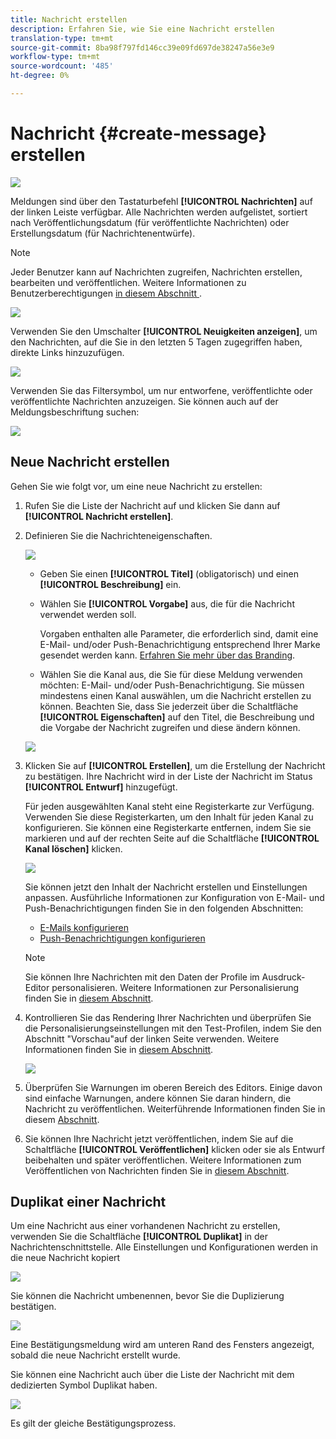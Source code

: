 ```yaml
---
title: Nachricht erstellen
description: Erfahren Sie, wie Sie eine Nachricht erstellen
translation-type: tm+mt
source-git-commit: 8ba98f797fd146cc39e09fd697de38247a56e3e9
workflow-type: tm+mt
source-wordcount: '485'
ht-degree: 0%

---
```


# Nachricht {#create-message} erstellen

![](assets/do-not-localize/badge.png)

Meldungen sind über den Tastaturbefehl **[!UICONTROL Nachrichten]** auf der linken Leiste verfügbar. Alle Nachrichten werden aufgelistet, sortiert nach Veröffentlichungsdatum (für veröffentlichte Nachrichten) oder Erstellungsdatum (für Nachrichtenentwürfe).

>[!NOTE]
>
>Jeder Benutzer kann auf Nachrichten zugreifen, Nachrichten erstellen, bearbeiten und veröffentlichen. Weitere Informationen zu Benutzerberechtigungen [in diesem Abschnitt ](permissions.md).

![](assets/messages-list.png)

Verwenden Sie den Umschalter **[!UICONTROL Neuigkeiten anzeigen]**, um den Nachrichten, auf die Sie in den letzten 5 Tagen zugegriffen haben, direkte Links hinzuzufügen.

![](assets/show-recent-messages.png)

Verwenden Sie das Filtersymbol, um nur entworfene, veröffentlichte oder veröffentlichte Nachrichten anzuzeigen. Sie können auch auf der Meldungsbeschriftung suchen:

![](assets/filter-messages.png)

## Neue Nachricht erstellen

Gehen Sie wie folgt vor, um eine neue Nachricht zu erstellen:

1. Rufen Sie die Liste der Nachricht auf und klicken Sie dann auf **[!UICONTROL Nachricht erstellen]**.

1. Definieren Sie die Nachrichteneigenschaften.

   ![](assets/create-message-properties.png)

   * Geben Sie einen **[!UICONTROL Titel]** (obligatorisch) und einen **[!UICONTROL Beschreibung]** ein.

   * Wählen Sie **[!UICONTROL Vorgabe]** aus, die für die Nachricht verwendet werden soll.

      Vorgaben enthalten alle Parameter, die erforderlich sind, damit eine E-Mail- und/oder Push-Benachrichtigung entsprechend Ihrer Marke gesendet werden kann. [Erfahren Sie mehr über das Branding](configuration/about-subdomain-delegation.md).

   * Wählen Sie die Kanal aus, die Sie für diese Meldung verwenden möchten: E-Mail- und/oder Push-Benachrichtigung. Sie müssen mindestens einen Kanal auswählen, um die Nachricht erstellen zu können.
   Beachten Sie, dass Sie jederzeit über die Schaltfläche **[!UICONTROL Eigenschaften]** auf den Titel, die Beschreibung und die Vorgabe der Nachricht zugreifen und diese ändern können.

   ![](assets/message-properties.png)


1. Klicken Sie auf **[!UICONTROL Erstellen]**, um die Erstellung der Nachricht zu bestätigen. Ihre Nachricht wird in der Liste der Nachricht im Status **[!UICONTROL Entwurf]** hinzugefügt.

   Für jeden ausgewählten Kanal steht eine Registerkarte zur Verfügung. Verwenden Sie diese Registerkarten, um den Inhalt für jeden Kanal zu konfigurieren. Sie können eine Registerkarte entfernen, indem Sie sie markieren und auf der rechten Seite auf die Schaltfläche **[!UICONTROL Kanal löschen]** klicken.

   ![](assets/create-messages-content.png)

   Sie können jetzt den Inhalt der Nachricht erstellen und Einstellungen anpassen. Ausführliche Informationen zur Konfiguration von E-Mail- und Push-Benachrichtigungen finden Sie in den folgenden Abschnitten:

   * [E-Mails konfigurieren](configure-email.md)
   * [Push-Benachrichtigungen konfigurieren](configure-push.md)

   >[!NOTE]
   >   
   >Sie können Ihre Nachrichten mit den Daten der Profile im Ausdruck-Editor personalisieren. Weitere Informationen zur Personalisierung finden Sie in [diesem Abschnitt](personalization/personalize.md).


1. Kontrollieren Sie das Rendering Ihrer Nachrichten und überprüfen Sie die Personalisierungseinstellungen mit den Test-Profilen, indem Sie den Abschnitt &quot;Vorschau&quot;auf der linken Seite verwenden. Weitere Informationen finden Sie in [diesem Abschnitt](preview.md).

   ![](assets/messages-simple-preview.png)

1. Überprüfen Sie Warnungen im oberen Bereich des Editors.  Einige davon sind einfache Warnungen, andere können Sie daran hindern, die Nachricht zu veröffentlichen. Weiterführende Informationen finden Sie in diesem [Abschnitt](alerts.md).

1. Sie können Ihre Nachricht jetzt veröffentlichen, indem Sie auf die Schaltfläche **[!UICONTROL Veröffentlichen]** klicken oder sie als Entwurf beibehalten und später veröffentlichen. Weitere Informationen zum Veröffentlichen von Nachrichten finden Sie in [diesem Abschnitt](publish-manage-message.md).

## Duplikat einer Nachricht

Um eine Nachricht aus einer vorhandenen Nachricht zu erstellen, verwenden Sie die Schaltfläche **[!UICONTROL Duplikat]** in der Nachrichtenschnittstelle. Alle Einstellungen und Konfigurationen werden in die neue Nachricht kopiert

![](assets/message-duplicate.png)

Sie können die Nachricht umbenennen, bevor Sie die Duplizierung bestätigen.

![](assets/message-duplicate-confirm.png)

Eine Bestätigungsmeldung wird am unteren Rand des Fensters angezeigt, sobald die neue Nachricht erstellt wurde.

Sie können eine Nachricht auch über die Liste der Nachricht mit dem dedizierten Symbol Duplikat haben.

![](assets/message-duplicate-from-list.png)

Es gilt der gleiche Bestätigungsprozess.
